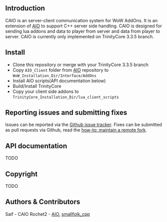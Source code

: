 ## Introduction

CAIO is an server-client communication system for WoW AddOns. It is an extension of [AIO](https://github.com/Rochet2/AIO) to support C++ server side handling.
CAIO is designed for sending lua addons and data to player from server and data from player to server.
CAIO is currently only implemented on TrinityCore 3.3.5 branch.


## Install

+ Clone this repository or merge with your TrinityCore 3.3.5 branch
+ Copy `AIO_Client` folder from [AIO](https://github.com/Rochet2/AIO) repository to `WoW_Installation_Dir/Interface/AddOns`
+ Install AIO scripts(API documentation below)
+ Build/Install TrinityCore
+ Copy your client side addons to `TrinityCore_Installation_Dir/lua_client_scripts`


## Reporting issues and submitting fixes

Issues can be reported via the [Github issue tracker](https://github.com/SaiFi0102/CAIO-For-Trinity/issues). Fixes can be submitted as pull requests via Github, read the [how-to: maintain a remote fork](http://www.trinitycore.org/f/topic/6037-howto-maintain-a-remote-fork-for-pull-requests-tortoisegit/).

## API documentation

TODO


## Copyright

TODO


## Authors &amp; Contributors

Saif - CAIO
Rochet2 - [AIO](https://github.com/Rochet2/AIO), [smallfolk_cpp](https://github.com/Rochet2/smallfolk_cpp)

